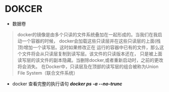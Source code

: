 # DOKCER

* 数据卷

> docker的镜像是由多个只读的文件系统叠加在一起形成的。当我们在我启动一个容器的时候，
> docker会加载这些只读层并在这些只读层的上面(栈顶)增加一个读写层。这时如果修改正在
> 运行的容器中已有的文件，那么这个文件将会从只读层复制到读写层。该文件的只读版本还在，
> 只是被上面读写层的该文件的副本隐藏。当删除docker,或者重新启动时，之前的更改将会消失。
> 在Docker中，只读层及在顶部的读写层的组合被称为Union File System（联合文件系统）

* docker 查看完整的执行语句  ___docker ps -a --no-trunc___